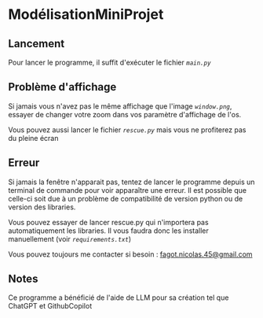 # ModélisationMiniProjet

## Lancement

Pour lancer le programme, il suffit d'exécuter le fichier *`main.py`*

## Problème d'affichage

Si jamais vous n'avez pas le même affichage que l'image *`window.png`*, essayer de changer votre zoom dans vos paramètre d'affichage de l'os.

Vous pouvez aussi lancer le fichier *`rescue.py`* mais vous ne profiterez pas du pleine écran

## Erreur

Si jamais la fenêtre n'apparait pas, tentez de lancer le programme depuis un terminal de commande pour voir apparaître une erreur.
Il est possible que celle-ci soit due à un problème de compatibilité de version python ou de version des libraries.

Vous pouvez essayer de lancer rescue.py qui n'importera pas automatiquement les libraries.
Il vous faudra donc les installer manuellement (voir *`requirements.txt`*)

Vous pouvez toujours me contacter si besoin :
<a href="mailto:fagot.nicolas.45@gmail.com">fagot.nicolas.45@gmail.com </a>

## Notes

Ce programme a bénéficié de l'aide de LLM pour sa création tel que ChatGPT et GithubCopilot
